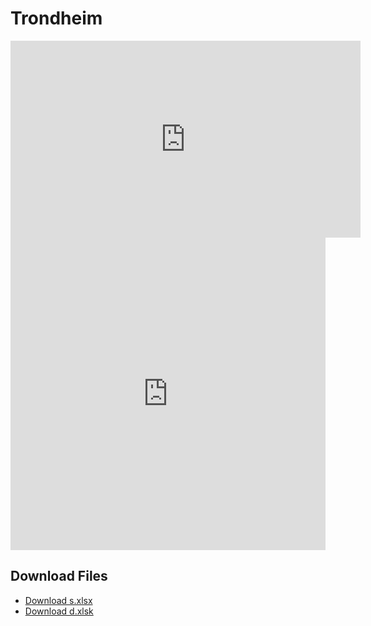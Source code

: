 # Trondheim

<!-- Copy and paste the embed code provided by YouTube here -->
<iframe width="560" height="315" src="https://www.youtube.com/embed/q1_wXN4TaCk" frameborder="0" allow="accelerometer; autoplay; clipboard-write; encrypted-media; gyroscope; picture-in-picture" allowfullscreen></iframe>
<iframe width="100%" height="500" src="https://samertin.github.io/test/" frameborder="0"></iframe>

## Download Files

- [Download s.xlsx](https://github.com/<username>/<repo>/raw/main/d.xlsx)
- [Download d.xlsk](https://github.com/<username>/<repo>/raw/main/s.xlsk)

